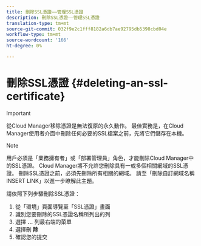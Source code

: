 ```yaml
---
title: 刪除SSL憑證——管理SSL憑證
description: 刪除SSL憑證——管理SSL憑證
translation-type: tm+mt
source-git-commit: 032f9e2c1fff8182a6db7ae92795db5398cbd04e
workflow-type: tm+mt
source-wordcount: '166'
ht-degree: 0%

---
```



# 刪除SSL憑證 {#deleting-an-ssl-certificate}

>[!IMPORTANT]
>從Cloud Manager移除憑證是無法復原的永久動作。 最佳實務是，在Cloud Manager使用者介面中刪除任何必要的SSL檔案之前，先將它們儲存在本機。

>[!NOTE]
>用戶必須是「業務擁有者」或「部署管理員」角色，才能刪除Cloud Manager中的SSL憑證。 Cloud Manager將不允許您刪除具有一或多個相關網域的SSL憑證。  刪除SSL憑證之前，必須先刪除所有相關的網域。 請至「刪除自訂網域名稱INSERT LINK」以進一步瞭解此主題。

請依照下列步驟刪除SSL憑證：

1. 從「環境」頁面導覽至「SSL憑證」畫面
1. 識別您要刪除的SSL憑證名稱所列出的列
1. 選擇 **...** 列最右端的菜單
1. 選擇刪 **除**
1. 確認您的提交
